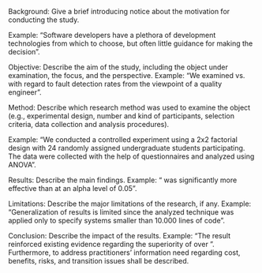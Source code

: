 Background: Give a brief introducing notice about the motivation for conducting the study.

Example: “Software developers have a plethora of development technologies from which to choose,
but often little guidance for making the decision”.

Objective: Describe the aim of the study, including the object under examination, the focus, and the
perspective. Example: “We examined <technique1> vs. <technique2> with regard to fault detection
rates from the viewpoint of a quality engineer”.

Method: Describe which research method was used to examine the object (e.g., experimental design,
number and kind of participants, selection criteria, data collection and analysis procedures).

Example: “We conducted a controlled experiment using a 2x2 factorial design with 24 randomly
assigned undergraduate students participating. The data were collected with the help of
questionnaires and analyzed using ANOVA”.

Results: Describe the main findings. Example: “<technique1> was significantly more effective than
<technique2> at an alpha level of 0.05”.

Limitations: Describe the major limitations of the research, if any. Example: “Generalization of
results is limited since the analyzed technique was applied only to specify systems smaller than
10.000 lines of code”.

Conclusion: Describe the impact of the results. Example: “The result reinforced existing evidence
regarding the superiority of <technique1> over <technique2>”. Furthermore, to address
practitioners’ information need regarding cost, benefits, risks, and transition issues shall be
described.